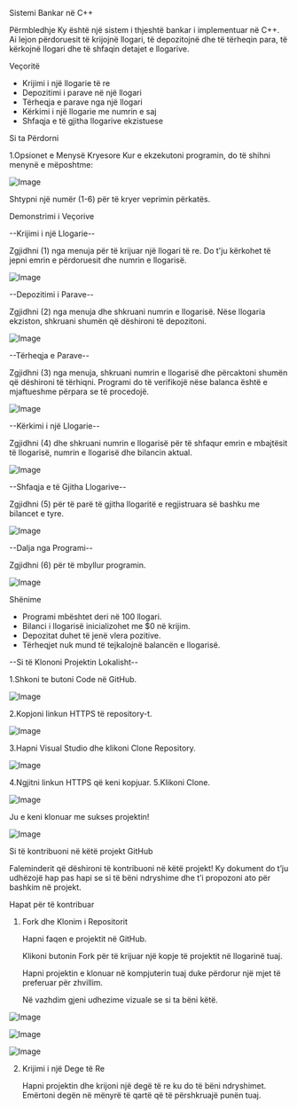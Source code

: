 Sistemi Bankar në C++

Përmbledhje
Ky është një sistem i thjeshtë bankar i implementuar në C++. Ai lejon përdoruesit të krijojnë llogari, të depozitojnë dhe të tërheqin para, të kërkojnë llogari dhe të shfaqin detajet e llogarive.

Veçoritë
- Krijimi i një llogarie të re
- Depozitimi i parave në një llogari
- Tërheqja e parave nga një llogari
- Kërkimi i një llogarie me numrin e saj
- Shfaqja e të gjitha llogarive ekzistuese

Si ta Përdorni

1.Opsionet e Menysë Kryesore
Kur e ekzekutoni programin, do të shihni menynë e mëposhtme:

![Image](https://github.com/user-attachments/assets/2d4627d5-5c9f-4c35-8b78-34edada063d2)

Shtypni një numër (1-6) për të kryer veprimin përkatës.

Demonstrimi i Veçorive

--Krijimi i një Llogarie--

Zgjidhni (1) nga menuja për të krijuar një llogari të re. Do t'ju kërkohet të jepni emrin e përdoruesit dhe numrin e llogarisë.

![Image](https://github.com/user-attachments/assets/386aa8c3-de98-40be-8d6b-123a7fe35735)


--Depozitimi i Parave--

Zgjidhni (2) nga menuja dhe shkruani numrin e llogarisë. Nëse llogaria ekziston, shkruani shumën që dëshironi të depozitoni.

![Image](https://github.com/user-attachments/assets/09b58855-71bd-4750-8bf7-c551db626e8d)

--Tërheqja e Parave--

Zgjidhni (3) nga menuja, shkruani numrin e llogarisë dhe përcaktoni shumën që dëshironi të tërhiqni. Programi do të verifikojë nëse balanca është e mjaftueshme përpara se të procedojë.

![Image](https://github.com/user-attachments/assets/da9ef5ed-1399-4236-a028-a6dd68be62d7)

--Kërkimi i një Llogarie--

Zgjidhni (4) dhe shkruani numrin e llogarisë për të shfaqur emrin e mbajtësit të llogarisë, numrin e llogarisë dhe bilancin aktual.

![Image](https://github.com/user-attachments/assets/4a15b8b9-6366-4349-bbad-b41e559c6694)

--Shfaqja e të Gjitha Llogarive--

Zgjidhni (5) për të parë të gjitha llogaritë e regjistruara së bashku me bilancet e tyre.

![Image](https://github.com/user-attachments/assets/09d01582-9ce1-42ec-aa99-985ae9b8796f)

--Dalja nga Programi--

Zgjidhni (6) për të mbyllur programin.

![Image](https://github.com/user-attachments/assets/7ec25b43-9dae-4e5e-ad30-2366cddb1f49)

Shënime
- Programi mbështet deri në 100 llogari.
- Bilanci i llogarisë inicializohet me $0 në krijim.
- Depozitat duhet të jenë vlera pozitive.
- Tërheqjet nuk mund të tejkalojnë balancën e llogarisë.

--Si të Klononi Projektin Lokalisht--

1.Shkoni te butoni Code në GitHub.

![Image](https://github.com/user-attachments/assets/f3d0f3b3-52de-4b2f-a96e-6cffedd560c2)

2.Kopjoni linkun HTTPS të repository-t.

![Image](https://github.com/user-attachments/assets/7cd0ebde-dc61-4319-aec9-39272b07dc74)

3.Hapni Visual Studio dhe klikoni Clone Repository.

![Image](https://github.com/user-attachments/assets/6c26b233-51e7-496f-9c71-423292adc1f2)

4.Ngjitni linkun HTTPS që keni kopjuar.
5.Klikoni Clone.

![Image](https://github.com/user-attachments/assets/2e7763fb-6f76-4e58-a831-765c58481261)


Ju e keni klonuar me sukses projektin!

![Image](https://github.com/user-attachments/assets/fc510fa8-adcf-4e9e-9db2-3635a0d97770)


Si të kontribuoni në këtë projekt GitHub

Faleminderit që dëshironi të kontribuoni në këtë projekt! Ky dokument do t’ju udhëzojë hap pas hapi se si të bëni ndryshime dhe t’i propozoni ato për bashkim në projekt.

Hapat për të kontribuar

1. Fork dhe Klonim i Repositorit

   Hapni faqen e projektit në GitHub.

   Klikoni butonin Fork për të krijuar një kopje të projektit në llogarinë tuaj.

   Hapni projektin e klonuar në kompjuterin tuaj duke përdorur një mjet të preferuar për zhvillim.
   
   Në vazhdim gjeni udhezime vizuale se si ta bëni këtë.

![Image](https://github.com/user-attachments/assets/a1fd0b1f-bb15-425f-bee0-665fe8191836)

![Image](https://github.com/user-attachments/assets/92639780-d0b8-44fb-8d6a-fc347a1bcb6e)

![Image](https://github.com/user-attachments/assets/ab7a70aa-bf5f-4e8b-985f-2043551629af)

2. Krijimi i një Dege të Re

    Hapni projektin dhe krijoni një degë të re ku do të bëni ndryshimet.
    Emërtoni degën në mënyrë të qartë që të përshkruajë punën tuaj.


